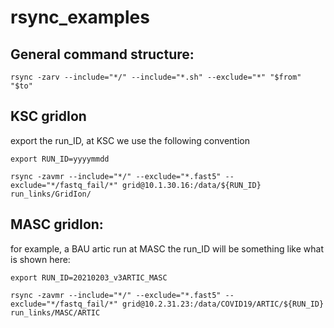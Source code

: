 # rsync_examples

## General command structure:
`rsync -zarv --include="*/" --include="*.sh" --exclude="*" "$from" "$to"`

## KSC gridIon
export the run_ID, at KSC we use the following convention

`export RUN_ID=yyyymmdd` 

`rsync -zavmr --include="*/" --exclude="*.fast5" --exclude="*/fastq_fail/*" grid@10.1.30.16:/data/${RUN_ID} run_links/GridIon/`


## MASC gridIon:
for example, a BAU artic run at MASC the run_ID will be something like what is shown here: 

`export RUN_ID=20210203_v3ARTIC_MASC`

`rsync -zavmr --include="*/" --exclude="*.fast5" --exclude="*/fastq_fail/*" grid@10.2.31.23:/data/COVID19/ARTIC/${RUN_ID} run_links/MASC/ARTIC`


